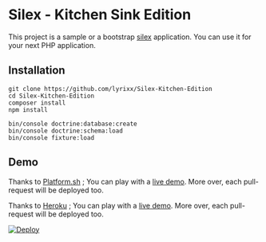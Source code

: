 Silex - Kitchen Sink Edition
============================

This project is a sample or a bootstrap [silex](http://silex.sensiolabs.org/)
application. You can use it for your next PHP application.

Installation
------------

    git clone https://github.com/lyrixx/Silex-Kitchen-Edition
    cd Silex-Kitchen-Edition
    composer install
    npm install

    bin/console doctrine:database:create
    bin/console doctrine:schema:load
    bin/console fixture:load

Demo
----

Thanks to [Platform.sh](http://platform.sh/) ; You can play with a [live demo](http://master-i4djkxdd4jyn6.eu.platform.sh/).
More over, each pull-request will be deployed too.

Thanks to [Heroku](https://www.heroku.com/) ; You can play with a [live demo](http://silex-kitchen-edition.herokuapp.com/).
More over, each pull-request will be deployed too.

[![Deploy](https://www.herokucdn.com/deploy/button.svg)](https://heroku.com/deploy?template=https://github.com/lyrixx/silex-kitchen-edition/tree/master)
